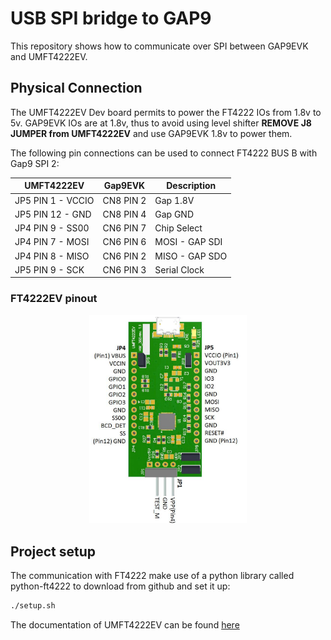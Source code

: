 # USB SPI bridge to GAP9

This repository shows how to communicate over SPI between GAP9EVK and UMFT4222EV. 


## Physical Connection

The UMFT4222EV Dev board permits to power the FT4222 IOs from 1.8v to 5v. GAP9EVK IOs are at 1.8v, thus to avoid using level shifter **REMOVE J8 JUMPER from UMFT4222EV** and use GAP9EVK 1.8v to power them. 


The following pin connections can be used to connect FT4222 BUS B with Gap9 SPI 2:

| UMFT4222EV         | Gap9EVK  | Description     |
|--------------------|----------|-----------------|
| JP5 PIN 1  - VCCIO | CN8 PIN 2| Gap  1.8V       |
| JP5 PIN 12 - GND   | CN8 PIN 4| Gap  GND        |
| JP4 PIN 9  - SS00  | CN6 PIN 7| Chip Select     |
| JP4 PIN 7  - MOSI  | CN6 PIN 6| MOSI - GAP SDI  |
| JP4 PIN 8  - MISO  | CN6 PIN 2| MISO - GAP SDO  |
| JP5 PIN 9  - SCK   | CN6 PIN 3| Serial Clock    |

### FT4222EV pinout

<div align="center">
<img src="resources/FT4222EV_pinout.png " width="50%" height="50%">
</div>


## Project setup

The communication with FT4222 make use of a python library called python-ft4222 to download from github and set it up:

   ```sh
   ./setup.sh
   ```


The documentation of UMFT4222EV can be found [here](https://ftdichip.com/wp-content/uploads/2020/07/DS_UMFT4222EV.pdf)


